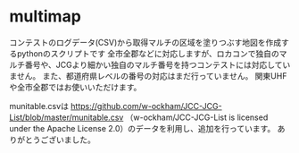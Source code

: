 # multimap
コンテストのログデータ(CSV)から取得マルチの区域を塗りつぶす地図を作成するpythonのスクリプトです
全市全郡などに対応しますが、ロカコンで独自のマルチ番号や、JCGより細かい独自のマルチ番号を持つコンテストには対応していません。
また、都道府県レベルの番号の対応はまだ行っていません。
関東UHFや全市全郡ではお使いいただけます。

munitable.csvは
https://github.com/w-ockham/JCC-JCG-List/blob/master/munitable.csv （w-ockham/JCC-JCG-List is licensed under the Apache License 2.0）のデータを利用し、追加を行っています。
ありがとうございました。
